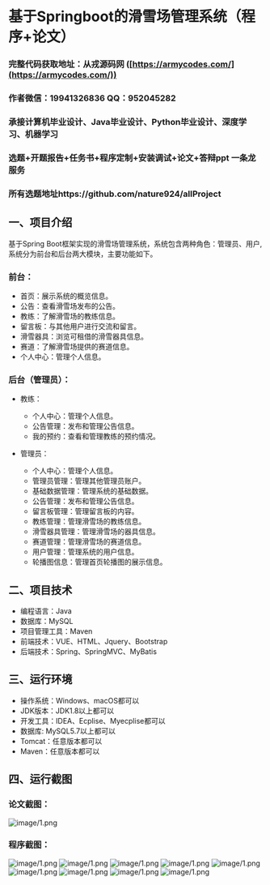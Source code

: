 基于Springboot的滑雪场管理系统（程序+论文）
=
### 完整代码获取地址：从戎源码网 ([https://armycodes.com/](https://armycodes.com/))
### 作者微信：19941326836  QQ：952045282 
### 承接计算机毕业设计、Java毕业设计、Python毕业设计、深度学习、机器学习
### 选题+开题报告+任务书+程序定制+安装调试+论文+答辩ppt 一条龙服务
### 所有选题地址https://github.com/nature924/allProject

一、项目介绍
---
基于Spring Boot框架实现的滑雪场管理系统，系统包含两种角色：管理员、用户,系统分为前台和后台两大模块，主要功能如下。

### 前台：
- 首页：展示系统的概览信息。
- 公告：查看滑雪场发布的公告。
- 教练：了解滑雪场的教练信息。
- 留言板：与其他用户进行交流和留言。
- 滑雪器具：浏览可租借的滑雪器具信息。
- 赛道：了解滑雪场提供的赛道信息。
- 个人中心：管理个人信息。

### 后台（管理员）：
- 教练：
  - 个人中心：管理个人信息。
  - 公告管理：发布和管理公告信息。
  - 我的预约：查看和管理教练的预约情况。

- 管理员：
  - 个人中心：管理个人信息。
  - 管理员管理：管理其他管理员账户。
  - 基础数据管理：管理系统的基础数据。
  - 公告管理：发布和管理公告信息。
  - 留言板管理：管理留言板的内容。
  - 教练管理：管理滑雪场的教练信息。
  - 滑雪器具管理：管理滑雪场的器具信息。
  - 赛道管理：管理滑雪场的赛道信息。
  - 用户管理：管理系统的用户信息。
  - 轮播图信息：管理首页轮播图的展示信息。







二、项目技术
---
- 编程语言：Java
- 数据库：MySQL
- 项目管理工具：Maven
- 前端技术：VUE、HTML、Jquery、Bootstrap
- 后端技术：Spring、SpringMVC、MyBatis

三、运行环境
---
- 操作系统：Windows、macOS都可以
- JDK版本：JDK1.8以上都可以
- 开发工具：IDEA、Ecplise、Myecplise都可以
- 数据库: MySQL5.7以上都可以
- Tomcat：任意版本都可以
- Maven：任意版本都可以

四、运行截图
---
### 论文截图：
![image/1.png](limage/1.png)

### 程序截图：
![image/1.png](image/1.png)
![image/1.png](image/2.png)
![image/1.png](image/3.png)
![image/1.png](image/4.png)
![image/1.png](image/5.png)
![image/1.png](image/6.png)
![image/1.png](image/7.png)
![image/1.png](image/8.png)
![image/1.png](image/9.png)


